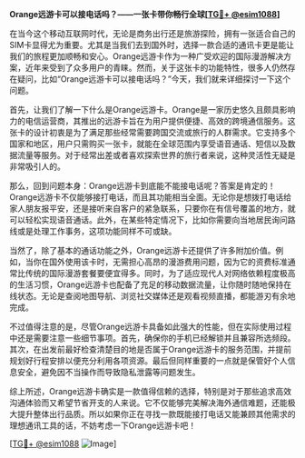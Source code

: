 **Orange远游卡可以接电话吗？——一张卡带你畅行全球[[TG💪+ @esim1088](https://t.me/s/esim1088)]**

在当今这个移动互联网时代，无论是商务出行还是旅游探险，拥有一张适合自己的SIM卡显得尤为重要。尤其是当我们去到国外时，选择一款合适的通讯卡更是能让我们的旅程更加顺畅和安心。Orange远游卡作为一种广受欢迎的国际漫游解决方案，近年来受到了众多用户的青睐。然而，关于这张卡的功能特性，很多人仍然存在疑问，比如“Orange远游卡可以接电话吗？”今天，我们就来详细探讨一下这个问题。

首先，让我们了解一下什么是Orange远游卡。Orange是一家历史悠久且颇具影响力的电信运营商，其推出的远游卡旨在为用户提供便捷、高效的跨境通信服务。这张卡的设计初衷是为了满足那些经常需要跨国交流或旅行的人群需求。它支持多个国家和地区，用户只需购买一张卡，就能在全球范围内享受语音通话、短信以及数据流量等服务。对于经常出差或者喜欢探索世界的旅行者来说，这种灵活性无疑是非常吸引人的。

那么，回到问题本身：Orange远游卡到底能不能接电话呢？答案是肯定的！Orange远游卡不仅能够接打电话，而且其功能相当全面。无论你是想拨打电话给家人朋友报平安，还是接听来自客户的紧急联系，只要你在有信号覆盖的地方，就可以轻松实现语音通话。此外，在某些特定情况下，比如你需要向当地居民询问路线或是处理工作事务，这项功能同样不可或缺。

当然了，除了基本的通话功能之外，Orange远游卡还提供了许多附加价值。例如，当你在国外使用该卡时，无需担心高昂的漫游费用问题，因为它的资费标准通常比传统的国际漫游套餐要便宜得多。同时，为了适应现代人对网络依赖程度极高的生活习惯，Orange远游卡也配备了充足的移动数据流量，让你随时随地保持在线状态。无论是查阅地图导航、浏览社交媒体还是观看视频直播，都能游刃有余地完成。

不过值得注意的是，尽管Orange远游卡具备如此强大的性能，但在实际使用过程中还是需要注意一些细节事项。首先，确保你的手机已经解锁并且兼容所选频段。其次，在出发前最好检查清楚目的地是否属于Orange远游卡的服务范围，并提前规划好行程安排以便充分利用各项资源。最后但同样重要的一点就是保管好个人信息安全，避免因不当操作而导致隐私泄露等问题发生。

综上所述，Orange远游卡确实是一款值得信赖的选择，特别是对于那些追求高效沟通体验而又希望节省开支的人来说。它不仅能够完美解决海外通信难题，还能极大提升整体出行品质。所以如果你正在寻找一款既能接打电话又能兼顾其他需求的理想通讯工具的话，不妨考虑一下Orange远游卡吧！

[[TG💪+ @esim1088](https://t.me/s/esim1088) ![Image](https://i.postimg.cc/4NQfJmqS/Snipaste-2025-05-13-00-14-12.png)]